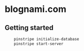 
# blognami.com

## Getting started

```bash
    pinstripe initialize-database
    pinstripe start-server
```
